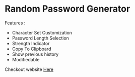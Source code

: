 <h1>Random Password Generator</h1>
<p>Features : </p>
<ul>
  <li>Character Set Customization</li>
  <li>Password Length Selection</li>
  <li>Strength Indicator</li>
  <li>Copy To Clipboard</li>
  <li>Show previous history</li>
  <li>Modifiedable</li>
</ul>
<p>Checkout website <a href = "https://ayushdumasia.github.io/PasswordGenerator/">Here</a></p>
